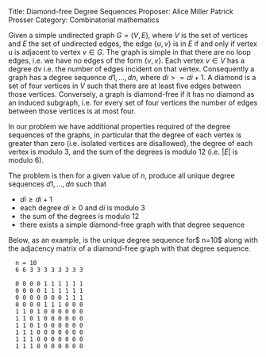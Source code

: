 Title:    Diamond-free Degree Sequences
Proposer: Alice Miller
          Patrick Prosser
Category: Combinatorial mathematics

Given a simple undirected graph $G = (V,E)$, where $V$ is the set of vertices and $E$ the set of undirected edges, the edge {$u,v$} is in $E$ if and only if vertex u is adjacent to vertex $v  \in G$. The graph is simple in that there are no loop edges, i.e. we have no edges of the form {$v,v$}. Each vertex $v \in V$ has a degree dv i.e. the number of edges incident on that vertex. Consequently a graph has a degree sequence $d1,...,dn$, where $di >= di+1$. A diamond is a set of four vertices in $V$ such that there are at least five edges between those vertices. Conversely, a graph is diamond-free if it has no diamond as an induced subgraph, i.e. for every set of four vertices the number of edges between those vertices is at most four.

In our problem we have additional properties required of the degree sequences of the graphs, in particular that the degree of each vertex is greater than zero (i.e. isolated vertices are disallowed), the degree of each vertex is modulo $3$, and the sum of the degrees is modulo $12$ (i.e. $|E|$ is modulo $6$).

The problem is then for a given value of $n$, produce all unique degree sequences $d1,...,dn$ such that

* $di ≥ di+1$
* each degree $di ≥ 0$ and $di$ is modulo $3$
* the sum of the degrees is modulo $12$
* there exists a simple diamond-free graph with that degree sequence

Below, as an example, is the unique degree sequence for$ n=10$ along with the adjacency matrix of a diamond-free graph with that degree sequence.

      n = 10
      6 6 3 3 3 3 3 3 3 3 

      0 0 0 0 1 1 1 1 1 1 
      0 0 0 0 1 1 1 1 1 1 
      0 0 0 0 0 0 0 1 1 1 
      0 0 0 0 1 1 1 0 0 0 
      1 1 0 1 0 0 0 0 0 0 
      1 1 0 1 0 0 0 0 0 0 
      1 1 0 1 0 0 0 0 0 0 
      1 1 1 0 0 0 0 0 0 0 
      1 1 1 0 0 0 0 0 0 0 
      1 1 1 0 0 0 0 0 0 0 
